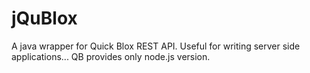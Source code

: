 jQuBlox
=======

A java wrapper for Quick Blox REST API. Useful for writing server side applications... QB provides only node.js version. 
